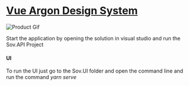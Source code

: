 <h1 id="argon-design-system"><a href="https://www.creative-tim.com/product/vue-argon-design-system">Vue Argon Design System</a></h1>

<p><img src="https://s3.amazonaws.com/creativetim_bucket/products/92/original/opt_argon_vue_thumbnail.jpg?1534236902" alt="Product Gif" /></p>

<p>Start the application by opening the solution in visual studio and run the Sov.API Project</p>


<h4 id="fully-coded-components">UI</h4>

<p>To run the UI just go to the Sov.UI folder and open the command line and run the command <i>yarn serve</i></p>